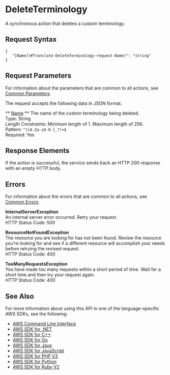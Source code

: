 # DeleteTerminology<a name="API_DeleteTerminology"></a>

A synchronous action that deletes a custom terminology\.

## Request Syntax<a name="API_DeleteTerminology_RequestSyntax"></a>

```
{
   "[Name](#Translate-DeleteTerminology-request-Name)": "string"
}
```

## Request Parameters<a name="API_DeleteTerminology_RequestParameters"></a>

For information about the parameters that are common to all actions, see [Common Parameters](CommonParameters.md)\.

The request accepts the following data in JSON format\.

 ** [Name](#API_DeleteTerminology_RequestSyntax) **   <a name="Translate-DeleteTerminology-request-Name"></a>
The name of the custom terminology being deleted\.   
Type: String  
Length Constraints: Minimum length of 1\. Maximum length of 256\.  
Pattern: `^([A-Za-z0-9-]_?)+$`   
Required: Yes

## Response Elements<a name="API_DeleteTerminology_ResponseElements"></a>

If the action is successful, the service sends back an HTTP 200 response with an empty HTTP body\.

## Errors<a name="API_DeleteTerminology_Errors"></a>

For information about the errors that are common to all actions, see [Common Errors](CommonErrors.md)\.

 **InternalServerException**   
An internal server error occurred\. Retry your request\.  
HTTP Status Code: 500

 **ResourceNotFoundException**   
The resource you are looking for has not been found\. Review the resource you're looking for and see if a different resource will accomplish your needs before retrying the revised request\.  
HTTP Status Code: 400

 **TooManyRequestsException**   
 You have made too many requests within a short period of time\. Wait for a short time and then try your request again\.  
HTTP Status Code: 400

## See Also<a name="API_DeleteTerminology_SeeAlso"></a>

For more information about using this API in one of the language\-specific AWS SDKs, see the following:
+  [AWS Command Line Interface](https://docs.aws.amazon.com/goto/aws-cli/translate-2017-07-01/DeleteTerminology) 
+  [AWS SDK for \.NET](https://docs.aws.amazon.com/goto/DotNetSDKV3/translate-2017-07-01/DeleteTerminology) 
+  [AWS SDK for C\+\+](https://docs.aws.amazon.com/goto/SdkForCpp/translate-2017-07-01/DeleteTerminology) 
+  [AWS SDK for Go](https://docs.aws.amazon.com/goto/SdkForGoV1/translate-2017-07-01/DeleteTerminology) 
+  [AWS SDK for Java](https://docs.aws.amazon.com/goto/SdkForJava/translate-2017-07-01/DeleteTerminology) 
+  [AWS SDK for JavaScript](https://docs.aws.amazon.com/goto/AWSJavaScriptSDK/translate-2017-07-01/DeleteTerminology) 
+  [AWS SDK for PHP V3](https://docs.aws.amazon.com/goto/SdkForPHPV3/translate-2017-07-01/DeleteTerminology) 
+  [AWS SDK for Python](https://docs.aws.amazon.com/goto/boto3/translate-2017-07-01/DeleteTerminology) 
+  [AWS SDK for Ruby V2](https://docs.aws.amazon.com/goto/SdkForRubyV2/translate-2017-07-01/DeleteTerminology) 